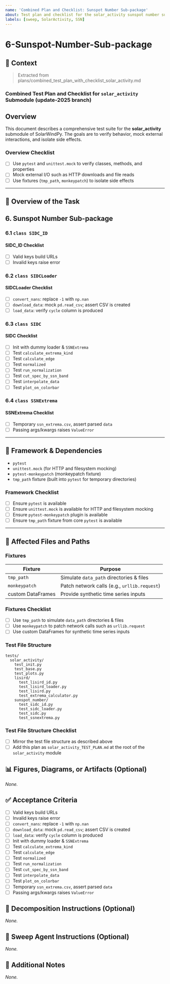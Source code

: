 ```yaml
---
name: 'Combined Plan and Checklist: Sunspot Number Sub-package'
about: Test plan and checklist for the solar_activity sunspot number sub-package.
labels: [sweep, SolarActivity, SSN]
---
```



# 6-Sunspot-Number-Sub-package

## 🧠 Context

> Extracted from plans/combined_test_plan_with_checklist_solar_activity.md

<!-- markdownlint-disable-next-line MD013 -->

### Combined Test Plan and Checklist for `solar_activity` Submodule (update-2025 branch)

## Overview

This document describes a comprehensive test suite for the **solar_activity**
submodule of SolarWindPy. The goals are to verify behavior, mock external
interactions, and isolate side effects.

### Overview Checklist

- [ ] Use `pytest` and `unittest.mock` to verify classes, methods, and properties
- [ ] Mock external I/O such as HTTP downloads and file reads
- [ ] Use fixtures (`tmp_path`, `monkeypatch`) to isolate side effects

______________________________________________________________________

## 🎯 Overview of the Task

## 6. Sunspot Number Sub-package

### 6.1 `class SIDC_ID`

#### SIDC_ID Checklist

- [ ] Valid keys build URLs
- [ ] Invalid keys raise error

### 6.2 `class SIDCLoader`

#### SIDCLoader Checklist

- [ ] `convert_nans`: replace `-1` with `np.nan`
- [ ] `download_data`: mock `pd.read_csv`; assert CSV is created
- [ ] `load_data`: verify `cycle` column is produced

### 6.3 `class SIDC`

#### SIDC Checklist

- [ ] Init with dummy loader & `SSNExtrema`
- [ ] Test `calculate_extrema_kind`
- [ ] Test `calculate_edge`
- [ ] Test `normalized`
- [ ] Test `run_normalization`
- [ ] Test `cut_spec_by_ssn_band`
- [ ] Test `interpolate_data`
- [ ] Test `plot_on_colorbar`

### 6.4 `class SSNExtrema`

#### SSNExtrema Checklist

- [ ] Temporary `ssn_extrema.csv`, assert parsed `data`
- [ ] Passing args/kwargs raises `ValueError`

______________________________________________________________________

## 🔧 Framework & Dependencies

- `pytest`
- `unittest.mock` (for HTTP and filesystem mocking)
- `pytest-monkeypatch` (monkeypatch fixture)
- `tmp_path` fixture (built into `pytest` for temporary directories)

### Framework Checklist

- [ ] Ensure `pytest` is available
- [ ] Ensure `unittest.mock` is available for HTTP and filesystem mocking
- [ ] Ensure `pytest-monkeypatch` plugin is available
- [ ] Ensure `tmp_path` fixture from core `pytest` is available

______________________________________________________________________

## 📂 Affected Files and Paths

### Fixtures

| Fixture | Purpose |
| ----------------- | -------------------------------------------- |
| `tmp_path` | Simulate `data_path` directories & files |
| `monkeypatch` | Patch network calls (e.g., `urllib.request`) |
| custom DataFrames | Provide synthetic time series inputs |

### Fixtures Checklist

- [ ] Use `tmp_path` to simulate `data_path` directories & files
- [ ] Use `monkeypatch` to patch network calls such as `urllib.request`
- [ ] Use custom DataFrames for synthetic time series inputs

### Test File Structure

```text
tests/
  solar_activity/
    test_init.py
    test_base.py
    test_plots.py
    lisird/
      test_lisird_id.py
      test_lisird_loader.py
      test_lisird.py
      test_extrema_calculator.py
    sunspot_number/
      test_sidc_id.py
      test_sidc_loader.py
      test_sidc.py
      test_ssnextrema.py
```

### Test File Structure Checklist

- [ ] Mirror the test file structure as described above
- [ ] Add this plan as `solar_activity_TEST_PLAN.md` at the root of the
  `solar_activity` module

## 📊 Figures, Diagrams, or Artifacts (Optional)

_None._

## ✅ Acceptance Criteria

- [ ] Valid keys build URLs
- [ ] Invalid keys raise error
- [ ] `convert_nans`: replace `-1` with `np.nan`
- [ ] `download_data`: mock `pd.read_csv`; assert CSV is created
- [ ] `load_data`: verify `cycle` column is produced
- [ ] Init with dummy loader & `SSNExtrema`
- [ ] Test `calculate_extrema_kind`
- [ ] Test `calculate_edge`
- [ ] Test `normalized`
- [ ] Test `run_normalization`
- [ ] Test `cut_spec_by_ssn_band`
- [ ] Test `interpolate_data`
- [ ] Test `plot_on_colorbar`
- [ ] Temporary `ssn_extrema.csv`, assert parsed `data`
- [ ] Passing args/kwargs raises `ValueError`

## 🧩 Decomposition Instructions (Optional)

_None._

## 🤖 Sweep Agent Instructions (Optional)

_None._

## 💬 Additional Notes

_None._
